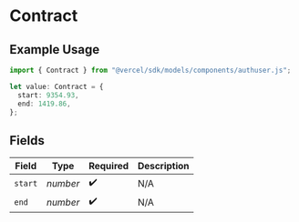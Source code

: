 # Contract

## Example Usage

```typescript
import { Contract } from "@vercel/sdk/models/components/authuser.js";

let value: Contract = {
  start: 9354.93,
  end: 1419.86,
};
```

## Fields

| Field              | Type               | Required           | Description        |
| ------------------ | ------------------ | ------------------ | ------------------ |
| `start`            | *number*           | :heavy_check_mark: | N/A                |
| `end`              | *number*           | :heavy_check_mark: | N/A                |